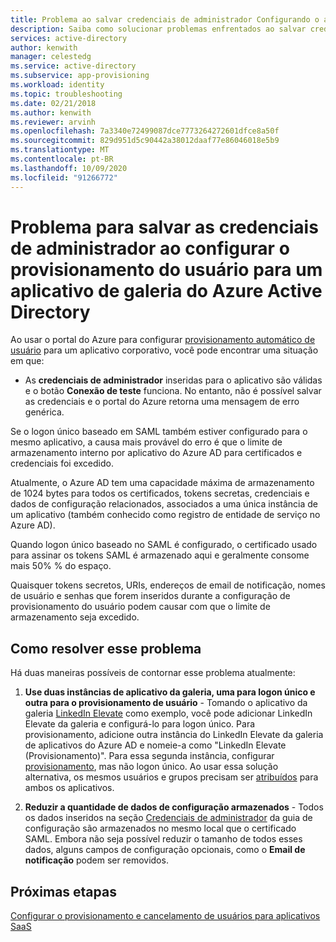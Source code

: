 ```yaml
---
title: Problema ao salvar credenciais de administrador Configurando o aplicativo da galeria do Azure AD
description: Saiba como solucionar problemas enfrentados ao salvar credenciais de administrador ao configurar o provisionamento de usuário para um aplicativo de galeria de Azure Active Directory.
services: active-directory
author: kenwith
manager: celestedg
ms.service: active-directory
ms.subservice: app-provisioning
ms.workload: identity
ms.topic: troubleshooting
ms.date: 02/21/2018
ms.author: kenwith
ms.reviewer: arvinh
ms.openlocfilehash: 7a3340e72499087dce7773264272601dfce8a50f
ms.sourcegitcommit: 829d951d5c90442a38012daaf77e86046018e5b9
ms.translationtype: MT
ms.contentlocale: pt-BR
ms.lasthandoff: 10/09/2020
ms.locfileid: "91266772"
---
```

# <a name="problem-saving-administrator-credentials-while-configuring-user-provisioning-to-an-azure-active-directory-gallery-application"></a>Problema para salvar as credenciais de administrador ao configurar o provisionamento do usuário para um aplicativo de galeria do Azure Active Directory 

Ao usar o portal do Azure para configurar [provisionamento automático de usuário](user-provisioning.md) para um aplicativo corporativo, você pode encontrar uma situação em que:

* As **credenciais de administrador** inseridas para o aplicativo são válidas e o botão **Conexão de teste** funciona. No entanto, não é possível salvar as credenciais e o portal do Azure retorna uma mensagem de erro genérica.

Se o logon único baseado em SAML também estiver configurado para o mesmo aplicativo, a causa mais provável do erro é que o limite de armazenamento interno por aplicativo do Azure AD para certificados e credenciais foi excedido.

Atualmente, o Azure AD tem uma capacidade máxima de armazenamento de 1024 bytes para todos os certificados, tokens secretas, credenciais e dados de configuração relacionados, associados a uma única instância de um aplicativo (também conhecido como registro de entidade de serviço no Azure AD).

Quando logon único baseado no SAML é configurado, o certificado usado para assinar os tokens SAML é armazenado aqui e geralmente consome mais 50% % do espaço.

Quaisquer tokens secretos, URIs, endereços de email de notificação, nomes de usuário e senhas que forem inseridos durante a configuração de provisionamento do usuário podem causar com que o limite de armazenamento seja excedido.

## <a name="how-to-work-around-this-issue"></a>Como resolver esse problema 

Há duas maneiras possíveis de contornar esse problema atualmente:

1. **Use duas instâncias de aplicativo da galeria, uma para logon único e outra para o provisionamento de usuário** - Tomando o aplicativo da galeria [LinkedIn Elevate](../saas-apps/linkedinelevate-tutorial.md) como exemplo, você pode adicionar LinkedIn Elevate da galeria e configurá-lo para logon único. Para provisionamento, adicione outra instância do LinkedIn Elevate da galeria de aplicativos do Azure AD e nomeie-a como "LinkedIn Elevate (Provisionamento)". Para essa segunda instância, configurar [provisionamento](../saas-apps/linkedinelevate-provisioning-tutorial.md), mas não logon único. Ao usar essa solução alternativa, os mesmos usuários e grupos precisam ser [atribuídos](../manage-apps/assign-user-or-group-access-portal.md) para ambos os aplicativos. 

2. **Reduzir a quantidade de dados de configuração armazenados** - Todos os dados inseridos na seção [Credenciais de administrador](user-provisioning.md#how-do-i-set-up-automatic-provisioning-to-an-application) da guia de configuração são armazenados no mesmo local que o certificado SAML. Embora não seja possível reduzir o tamanho de todos esses dados, alguns campos de configuração opcionais, como o **Email de notificação** podem ser removidos.

## <a name="next-steps"></a>Próximas etapas
[Configurar o provisionamento e cancelamento de usuários para aplicativos SaaS](user-provisioning.md)

